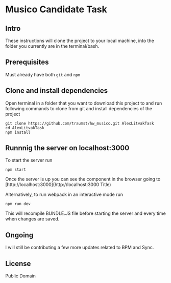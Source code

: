 # Musico Candidate Task

## Intro

These instructions will clone the project to your local machine, into the folder you currently are in the terminal/bash.

## Prerequisites

Must already have both `git` and `npm`

## Clone and install dependencies

Open terminal in a folder that you want to download this project to and run following commands to clone from git
and install dependencies of the project
```
git clone https://github.com/traumst/hw_musico.git AlexLitvakTask
cd AlexLitvakTask
npm install
```

## Runnnig the server on localhost:3000

To start the server run
```
npm start
``` 

Once the server is up you can see the component in the browser going to [http://localhost:3000](http://localhost:3000 Title)

Alternatively, to run webpack in an interactive mode run
```
npm run dev
```
This will recompile BUNDLE.JS file before starting the server and every time when changes are saved.

## Ongoing

I will still be contributing a few more updates related to BPM and Sync.

## License

Public Domain